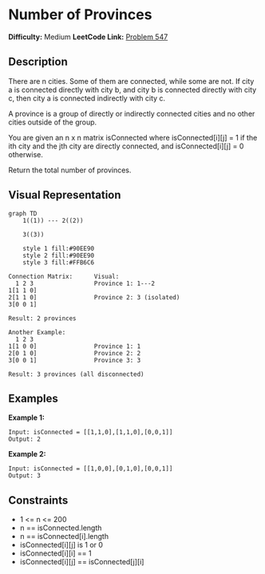 # Number of Provinces

**Difficulty:** Medium
**LeetCode Link:** [Problem 547](https://leetcode.com/problems/number-of-provinces/)

## Description
There are n cities. Some of them are connected, while some are not. If city a is connected directly with city b, and city b is connected directly with city c, then city a is connected indirectly with city c.

A province is a group of directly or indirectly connected cities and no other cities outside of the group.

You are given an n x n matrix isConnected where isConnected[i][j] = 1 if the ith city and the jth city are directly connected, and isConnected[i][j] = 0 otherwise.

Return the total number of provinces.

## Visual Representation

```mermaid
graph TD
    1((1)) --- 2((2))

    3((3))

    style 1 fill:#90EE90
    style 2 fill:#90EE90
    style 3 fill:#FFB6C6
```

```
Connection Matrix:      Visual:
  1 2 3                 Province 1: 1---2
1[1 1 0]
2[1 1 0]                Province 2: 3 (isolated)
3[0 0 1]

Result: 2 provinces
```

```
Another Example:
  1 2 3
1[1 0 0]                Province 1: 1
2[0 1 0]                Province 2: 2
3[0 0 1]                Province 3: 3

Result: 3 provinces (all disconnected)
```

## Examples

**Example 1:**
```
Input: isConnected = [[1,1,0],[1,1,0],[0,0,1]]
Output: 2
```

**Example 2:**
```
Input: isConnected = [[1,0,0],[0,1,0],[0,0,1]]
Output: 3
```

## Constraints
- 1 <= n <= 200
- n == isConnected.length
- n == isConnected[i].length
- isConnected[i][j] is 1 or 0
- isConnected[i][i] == 1
- isConnected[i][j] == isConnected[j][i]
